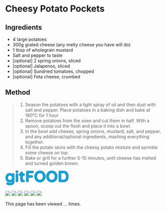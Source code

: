 # Cheesy Potato Pockets

## Ingredients

- 4 large potatoes
- 300g grated cheese (any melty cheese you have will do)
- 1 tbsp of wholegrain mustard
- Salt and pepper to taste
- [optional] 2 spring onions, sliced
- [optional] Jalapenos, sliced
- [optional] Sundried tomatoes, chopped
- [optional] Feta cheese, crumbed

## Method

> 1. Season the potatoes with a light spray of oil and then dust with salt and pepper. Place potatoes in a baking dish and bake at 180°C for 1 hour
> 1. Remove potatoes from the oven and cut them in half. With a spoon, scoop out the flesh and place it into a bowl.
> 1. In the bowl add cheese, spring onions, mustard, salt, and pepper, and any additional/optional ingredients, mashing everything together.
> 1. Fill the potato skins with the cheesy potato mixture and sprinkle some cheese on top.
> 1. Bake or grill for a further 5-10 minutes, until cheese has melted and turned golden brown.

<img src="../images/logo_sm.png" width="40%" />

<img src="https://img.shields.io/badge/aussie-blue.svg" /> <img src="https://img.shields.io/badge/baked-blue.svg" /> <img src="https://img.shields.io/badge/cheesey-blue.svg" /> <img src="https://img.shields.io/badge/potato-blue.svg" /> <img src="https://img.shields.io/badge/sides-blue.svg" /> <img src="https://img.shields.io/badge/vegetarian-blue.svg" /> 

<p>This page has been viewed <span id="counter">...</span> times.</p>

<script src="../assets/js/pageviews.js"></script>